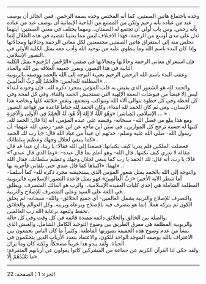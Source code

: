 ------------------------------------------------------------------------

وحده باجتماع هاتين الصفتين، كما أنه المختص وحده بصفة الرحمن. فمن الجائز
أن يوصف عبد من عباده بأنه رحيم ولكن من الممتنع من الناحية الإيمانية أن
يوصف عبد من عباده بأنه رحمن. ومن باب أولى أن تجتمع له الصفتان.. ومهما
يختلف في معنى الصفتين: أيتهما تدل على مدى أوسع من الرحمة، فهذا الاختلاف
ليس مما يعنينا تقصيه في هذه الظلال إنما نخلص منه إلى استغراق هاتين
الصفتين مجتمعتين لكل معاني الرحمة وحالاتها ومجالاتها.  
وإذا كان البدء باسم الله وما ينطوي عليه من توحيد الله وأدب معه يمثل
الكلية الأولى في التصور الإسلامي..  
فإن استغراق معاني الرحمة وحالاتها ومجالاتها في صفتي «الرَّحْمنِ الرَّحِيمِ» يمثل
الكلية الثانية في هذا التصور، ويقرر حقيقة العلاقة بين الله والعباد.  
وعقب البدء باسم الله الرحمن الرحيم يجيء التوجه إلى الله بالحمد ووصفه
بالربوبية المطلقة للعالمين: «الْحَمْدُ لِلَّهِ رَبِّ الْعالَمِينَ» ..  
والحمد لله هو الشعور الذي يفيض به قلب المؤمن بمجرد ذكره لله.. فإن وجوده
ابتداء ليس إلا فيضاً من فيوضات النعمة الإلهية التي تستجيش الحمد والثناء.
وفي كل لمحة وفي كل لحظة وفي كل خطوة تتوالى آلاء الله وتتواكب وتتجمع،
وتغمر خلائقه كلها وبخاصة هذا الإنسان.. ومن ثم كان الحمد لله ابتداء، وكان
الحمد لله ختاماً قاعدة من قواعد التصور الإسلامي المباشر: «وَهُوَ اللَّهُ لا إِلهَ
إِلَّا هُوَ، لَهُ الْحَمْدُ فِي الْأُولى وَالْآخِرَةِ ... » .  
ومع هذا يبلغ من فضل الله- سبحانه- وفيضه على عبده المؤمن، أنه إذا قال:
الحمد لله. كتبها له حسنة ترجح كل الموازين.. في سنن ابن ماجه عن ابن عمر-
رضي الله عنهما- أن رسول الله- صلى الله عليه وسلم- حدثهم أن عبداً من عباد
الله قال: «يا رب لك الحمد كما ينبغي لجلال وجهك وعظيم سلطانك» .  
فعضلت الملكين فلم يدريا كيف يكتبانها. فصعدا إلى الله فقالا: يا ربنا، إن
عبداً قد قال مقالة لا ندري كيف نكتبها. قال الله- وهو أعلم بما قال عبده-:
«وما الذي قال عبدي؟» قالا: يا رب، أنه قال: لك الحمد يا رب كما ينبغي
لجلال وجهك وعظيم سلطانك. فقال الله لهما: «اكتباها كما قال عبدي حتى
يلقاني فأجزيه بها» ..  
والتوجه إلى الله بالحمد يمثل شعور المؤمن الذي يستجيشه مجرد ذكره لله- كما
أسلفنا- أما شطر الآية الأخير: «رَبِّ الْعالَمِينَ» فهو يمثل قاعدة التصور
الإسلامي، فالربوبية المطلقة الشاملة هي إحدى كليات العقيدة الإسلامية..
والرب هو المالك المتصرف، ويطلق في اللغة على السيد وعلى المتصرف للإصلاح
والتربية..  
والتصرف للإصلاح والتربية يشمل العالمين- أي جميع الخلائق- والله- سبحانه-
لم يخلق الكون ثم يتركه هملاً. إنما هو يتصرف فيه بالإصلاح ويرعاه ويربيه.
وكل العوالم والخلائق تحفظ وتُتعهد برعاية الله رب العالمين.  
والصلة بين الخالق والخلائق دائمة ممتدة قائمة في كل وقت وفي كل حالة.  
والربوبية المطلقة هي مفرق الطريق بين وضوح التوحيد الكامل الشامل، والغبش
الذي ينشأ من عدم وضوح هذه الحقيقة بصورتها القاطعة. وكثيراً ما كان الناس
يجمعون بين الاعتراف بالله بوصفه الموجد الواحد للكون، والاعتقاد بتعدد
الأرباب الذين يتحكمون في الحياة. ولقد يبدو هذا غريباً مضحكاً. ولكنه كان
وما يزال.  
ولقد حكى لنا القرآن الكريم عن جماعة من المشركين كانوا يقولون عن أربابهم
المتفرقة: «ما نَعْبُدُهُمْ إِلَّا

------------------------------------------------------------------------

الجزء: 1 ¦ الصفحة: 22
